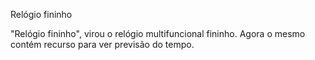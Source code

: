 Relógio fininho

"Relógio fininho", virou o relógio multifuncional fininho.
Agora o mesmo contém recurso para ver previsão do tempo.